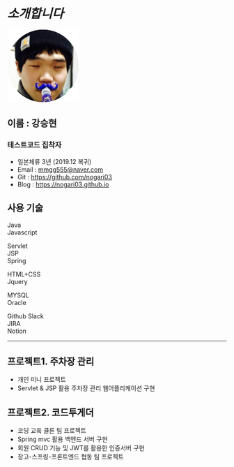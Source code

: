 
# _소개합니다_
![profile](image/photo.png)

## 이름 : **강승현**
### **테스트코드 집착자**      
- 일본체류 3년 (2019.12 복귀)
- Email : mmgg555@naver.com
- Git : https://github.com/nogari03
- Blog : https://nogari03.github.io

## 사용 기술

Java  
Javascript  

Servlet  
JSP  
Spring

HTML+CSS   
Jquery   

MYSQL  
Oracle  

Github
Slack   
JIRA  
Notion

----

## 프로젝트1. 주차장 관리   
- 개인 미니 프로젝트
- Servlet & JSP 활용 주차장 관리 웹어플리케이션 구현  

## 프로젝트2. 코드투게더    
- 코딩 교육 클론 팀 프로젝트   
- Spring mvc 활용 백엔드 서버 구현   
- 회원 CRUD 기능 및 JWT를 활용한 인증서버 구현   
- 장고-스프링-프론트엔드 협동 팀 프로젝트
